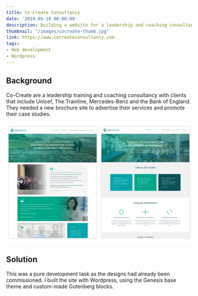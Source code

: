 ```yaml
---
title: Co-Create Consultancy
date: '2019-05-19 00:00:00'
description: Building a website for a leadership and coaching consultancy.
thumbnail: "/images/cocreate-thumb.jpg"
link: https://www.cocreateconsultancy.com
tags:
- Web development
- Wordpress
---
```


## Background

Co-Create are a leadership training and coaching consultancy with clients that include Unicef, The Trainline, Mercedes-Benz and the Bank of England. They needed a new brochure site to advertise their services and promote their case studies.

<img alt="Co Create consultancy screenshot" src="/images/cocreate.jpg" class="wide">

## Solution

This was a pure development task as the designs had already been commissioned. I built the site with Wordpress, using the Genesis base theme and custom-made  Gutenberg blocks.
